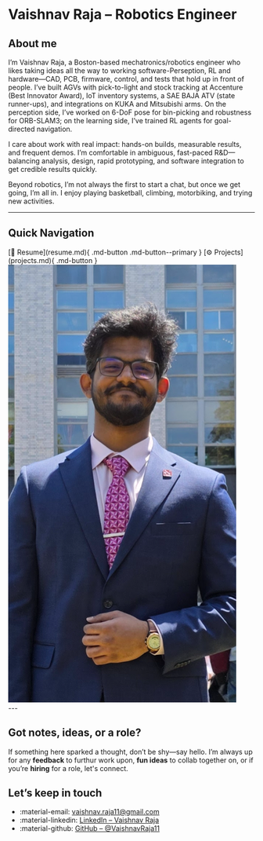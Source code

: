 # Vaishnav Raja – Robotics Engineer

<div class="side-by-side" markdown>
<div markdown>

## About me
I’m Vaishnav Raja, a Boston-based mechatronics/robotics engineer who likes taking ideas all the way to working software-Perseption, RL and hardware—CAD, PCB, firmware, control, and tests that hold up in front of people. I’ve built AGVs with pick-to-light and stock tracking at Accenture (Best Innovator Award), IoT inventory systems, a SAE BAJA ATV (state runner-ups), and integrations on KUKA and Mitsubishi arms. On the perception side, I’ve worked on 6-DoF pose for bin-picking and robustness for ORB-SLAM3; on the learning side, I’ve trained RL agents for goal-directed navigation.

I care about work with real impact: hands-on builds, measurable results, and frequent demos. I’m comfortable in ambiguous, fast-paced R&D—balancing analysis, design, rapid prototyping, and software integration to get credible results quickly.

Beyond robotics, I’m not always the first to start a chat, but once we get going, I’m all in. I enjoy playing basketball, climbing, motorbiking, and trying new activities.
<!-- These activities keep me creative and resilient — qualities I bring into engineering challenges.   -->
---
## Quick Navigation

<div class="quick-links" markdown>
[📄 Resume](resume.md){ .md-button .md-button--primary }
[⚙️ Projects](projects.md){ .md-button }
</div>
</div>

<div class="side-figure">
  <img src="assets/img/profile1.png" alt="Vaishnav Raja">
</div>

</div>
---
<div class="cta" markdown>
<div class="grid" markdown>
<!-- RIGHT: Brief, slightly witty pitch + buttons -->
<div markdown>

## Got notes, ideas, or a role?

If something here sparked a thought, don’t be shy—say hello. I’m always up for any **feedback** to furthur work upon, **fun ideas** to collab together on, or if you’re **hiring** for a role, let's connect.

</div>

<!-- LEFT: Contacts (like the screenshot, but on the left) -->
<div markdown>

## Let’s keep in touch

- :material-email: [vaishnav.raja11@gmail.com](mailto:vaishnav.raja11@gmail.com)
- :material-linkedin: [LinkedIn – Vaishnav Raja](https://www.linkedin.com/in/vaishnavraja/)
- :material-github: [GitHub – @VaishnavRaja11](https://github.com/VaishnavRaja11)

</div>
</div>
</div>

